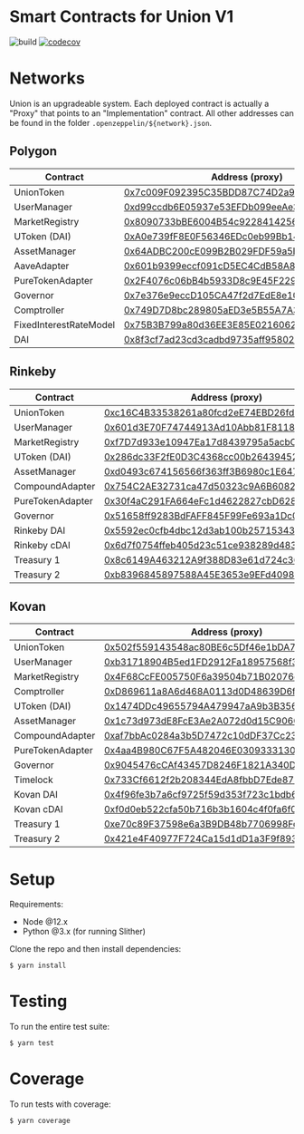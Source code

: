 # Smart Contracts for Union V1

![build](https://github.com/unioncredit/union-contracts/workflows/build/badge.svg) [![codecov](https://codecov.io/gh/unioncredit/union-contracts/branch/develop/graph/badge.svg?token=7bdacdZz4E)](https://codecov.io/gh/unioncredit/union-contracts)

# Networks

Union is an upgradeable system. Each deployed contract is actually a "Proxy" that points to an "Implementation" contract. All other addresses can be found in the folder `.openzeppelin/${network}.json`.

## Polygon

| Contract               | Address (proxy)                                                                                                          |
| ---------------------- | ------------------------------------------------------------------------------------------------------------------------ |
| UnionToken             | [0x7c009F092395C35BDD87C74D2a907B0E3115026a](https://polygonscan.com/address/0x7c009F092395C35BDD87C74D2a907B0E3115026a) |
| UserManager            | [0xd99ccdb6E05937e53EFDb099eeAe33D559b20F90](https://polygonscan.com/address/0xd99ccdb6E05937e53EFDb099eeAe33D559b20F90) |
| MarketRegistry         | [0x8090733bBE6004B54c92284142568A32df56d97A](https://polygonscan.com/address/0x8090733bBE6004B54c92284142568A32df56d97A) |
| UToken (DAI)           | [0xA0e739fF8E0F56346EDc0eb99Bb1478173Ee73ad](https://polygonscan.com/address/0xA0e739fF8E0F56346EDc0eb99Bb1478173Ee73ad) |
| AssetManager           | [0x64ADBC200cE099B2B029FDF59a5E86Facb751911](https://polygonscan.com/address/0x64ADBC200cE099B2B029FDF59a5E86Facb751911) |
| AaveAdapter            | [0x601b9399eccf091cD5EC4CdB58A835bfbCe19C4E](https://polygonscan.com/address/0x601b9399eccf091cD5EC4CdB58A835bfbCe19C4E) |
| PureTokenAdapter       | [0x2F4076c06bB4b5933D8c9E45F2298C45e61139EB](https://polygonscan.com/address/0x2F4076c06bB4b5933D8c9E45F2298C45e61139EB) |
| Governor               | [0x7e376e9eccD105CA47f2d7EdE8e106A6F72F4C9B](https://polygonscan.com/address/0x7e376e9eccD105CA47f2d7EdE8e106A6F72F4C9B) |
| Comptroller            | [0x749D7D8bc289805aED3e5B55A7A38292596DE389](https://polygonscan.com/address/0x749D7D8bc289805aED3e5B55A7A38292596DE389) |
| FixedInterestRateModel | [0x75B3B799a80d36EE3E85E0216062313f623D3515](https://polygonscan.com/address/0x75B3B799a80d36EE3E85E0216062313f623D3515) |
| DAI                    | [0x8f3cf7ad23cd3cadbd9735aff958023239c6a063](https://polygonscan.com/address/0x8f3cf7ad23cd3cadbd9735aff958023239c6a063) |

## Rinkeby

| Contract         | Address (proxy)                                                                                                               |
| ---------------- | ----------------------------------------------------------------------------------------------------------------------------- |
| UnionToken       | [0xc16C4B33538261a80fcd2eE74EBD26fd7f4d2D89](https://rinkeby.etherscan.io/address/0xc16C4B33538261a80fcd2eE74EBD26fd7f4d2D89) |
| UserManager      | [0x601d3E70F74744913Ad10Abb81F8118D78B9F901](https://rinkeby.etherscan.io/address/0x601d3E70F74744913Ad10Abb81F8118D78B9F901) |
| MarketRegistry   | [0xf7D7d933e10947Ea17d8439795a5acbCC34afd0e](https://rinkeby.etherscan.io/address/0xf7D7d933e10947Ea17d8439795a5acbCC34afd0e) |
| UToken (DAI)     | [0x286dc33F2fE0D3C4368cc00b2643945249F6555A](https://rinkeby.etherscan.io/address0x286dc33F2fE0D3C4368cc00b2643945249F6555A/) |
| AssetManager     | [0xd0493c674156566f363ff3B6980c1E64742EEde8](https://rinkeby.etherscan.io/address/0xd0493c674156566f363ff3B6980c1E64742EEde8) |
| CompoundAdapter  | [0x754C2AE32731ca47d50323c9A6B60822AbA75f64](https://rinkeby.etherscan.io/address/0x754C2AE32731ca47d50323c9A6B60822AbA75f64) |
| PureTokenAdapter | [0x30f4aC291FA664eFc1d4622827cbD628ff0Ce7C0](https://rinkeby.etherscan.io/address/0x30f4aC291FA664eFc1d4622827cbD628ff0Ce7C0) |
| Governor         | [0x51658ff9283BdFAFF845F99Fe693a1Dc0bDF44a7](https://rinkeby.etherscan.io/address/0x51658ff9283BdFAFF845F99Fe693a1Dc0bDF44a7) |
| Rinkeby DAI      | [0x5592ec0cfb4dbc12d3ab100b257153436a1f0fea](https://rinkeby.etherscan.io/address/0x5592ec0cfb4dbc12d3ab100b257153436a1f0fea) |
| Rinkeby cDAI     | [0x6d7f0754ffeb405d23c51ce938289d4835be3b14](https://rinkeby.etherscan.io/address/0x6d7f0754ffeb405d23c51ce938289d4835be3b14) |
| Treasury 1       | [0x8c6149A463212A9f388D83e61d724c36b8E5dd12](https://rinkeby.etherscan.io/address/0x8c6149A463212A9f388D83e61d724c36b8E5dd12) |
| Treasury 2       | [0xb8396845897588A45E3653e9EFd4098C218EC89D](https://rinkeby.etherscan.io/address/0xb8396845897588A45E3653e9EFd4098C218EC89D) |

## Kovan

| Contract         | Address (proxy)                                                                                                             |
| ---------------- | --------------------------------------------------------------------------------------------------------------------------- |
| UnionToken       | [0x502f559143548ac80BE6c5Df46e1bDA7f2B812ae](https://kovan.etherscan.io/address/0x502f559143548ac80BE6c5Df46e1bDA7f2B812ae) |
| UserManager      | [0xb31718904B5ed1FD2912Fa18957568f38845cC0f](https://kovan.etherscan.io/address/0xb31718904B5ed1FD2912Fa18957568f38845cC0f) |
| MarketRegistry   | [0x4F68CcFE005750F6a39504b71B02076cF8Fc68cC](https://kovan.etherscan.io/address/0x4F68CcFE005750F6a39504b71B02076cF8Fc68cC) |
| Comptroller      | [0xD869611a8A6d468A0113d0D48639D6fE33c56b27](https://kovan.etherscan.io/address/0xD869611a8A6d468A0113d0D48639D6fE33c56b27) |
| UToken (DAI)     | [0x1474DDc49655794A479947aA9b3B3563CeaA2e19](https://kovan.etherscan.io/address/0x1474DDc49655794A479947aA9b3B3563CeaA2e19) |
| AssetManager     | [0x1c73d973dE8FcE3Ae2A072d0d15C9060A2ddbd7B](https://kovan.etherscan.io/address/0x1c73d973dE8FcE3Ae2A072d0d15C9060A2ddbd7B) |
| CompoundAdapter  | [0xaf7bbAc0284a3b5D7472c10dDF37Cc23c4c20EAC](https://kovan.etherscan.io/address/0xaf7bbAc0284a3b5D7472c10dDF37Cc23c4c20EAC) |
| PureTokenAdapter | [0x4aa4B980C67F5A482046E0309333130cA7bFC483](https://kovan.etherscan.io/address/0x4aa4B980C67F5A482046E0309333130cA7bFC483) |
| Governor         | [0x9045476cCAf43457D8246F1821A340D0E333E15B](https://kovan.etherscan.io/address/0x9045476cCAf43457D8246F1821A340D0E333E15B) |
| Timelock         | [0x733Cf6612f2b208344EdA8fbbD7Ede87D01Fd46F](https://kovan.etherscan.io/address/0x733Cf6612f2b208344EdA8fbbD7Ede87D01Fd46F) |
| Kovan DAI        | [0x4f96fe3b7a6cf9725f59d353f723c1bdb64ca6aa](https://kovan.etherscan.io/address/0x4f96fe3b7a6cf9725f59d353f723c1bdb64ca6aa) |
| Kovan cDAI       | [0xf0d0eb522cfa50b716b3b1604c4f0fa6f04376ad](https://kovan.etherscan.io/address/0xf0d0eb522cfa50b716b3b1604c4f0fa6f04376ad) |
| Treasury 1       | [0xe70c89F37598e6a3B9DB48b7706998Fd18aC9Be0](https://kovan.etherscan.io/address/0xe70c89F37598e6a3B9DB48b7706998Fd18aC9Be0) |
| Treasury 2       | [0x421e4F40977F724Ca15d1dD1a3F9f893dB4883De](https://kovan.etherscan.io/address/0x421e4F40977F724Ca15d1dD1a3F9f893dB4883De) |

# Setup

Requirements:

-   Node @12.x
-   Python @3.x (for running Slither)

Clone the repo and then install dependencies:

```
$ yarn install
```

# Testing

To run the entire test suite:

```
$ yarn test
```

# Coverage

To run tests with coverage:

```
$ yarn coverage
```
